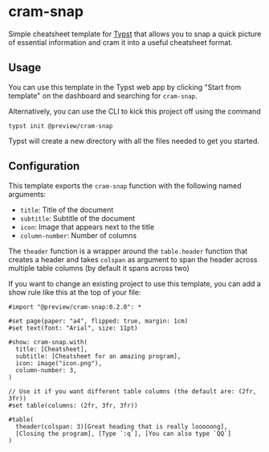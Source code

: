 # cram-snap

Simple cheatsheet template for [Typst](https://typst.app/) that allows you to
snap a quick picture of essential information and cram it into a useful
cheatsheet format.

## Usage

You can use this template in the Typst web app by clicking "Start from template"
on the dashboard and searching for `cram-snap`.

Alternatively, you can use the CLI to kick this project off using the command

```
typst init @preview/cram-snap
```

Typst will create a new directory with all the files needed to get you started.

## Configuration

This template exports the `cram-snap` function with the following named
arguments:

- `title`: Title of the document
- `subtitle`: Subtitle of the document
- `icon`: Image that appears next to the title
- `column-number`: Number of columns

The `theader` function is a wrapper around the `table.header` function that
creates a header and takes `colspan` as argument to span the header across
multiple table columns (by default it spans across two)

If you want to change an existing project to use this template, you can add a
show rule like this at the top of your file:

```typst
#import "@preview/cram-snap:0.2.0": *

#set page(paper: "a4", flipped: true, margin: 1cm)
#set text(font: "Arial", size: 11pt)

#show: cram-snap.with(
  title: [Cheatsheet],
  subtitle: [Cheatsheet for an amazing program],
  icon: image("icon.png"),
  column-number: 3,
)

// Use it if you want different table columns (the default are: (2fr, 3fr))
#set table(columns: (2fr, 3fr, 3fr))

#table(
  theader(colspan: 3)[Great heading that is really looooong],
  [Closing the program], [Type `:q`], [You can also type `QQ`]
)
```
